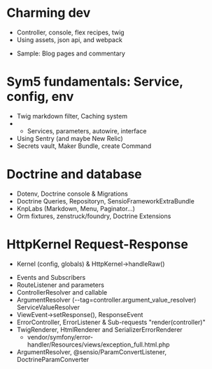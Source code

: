 # Charming dev
* Controller, console, flex recipes, twig
* Using assets, json api, and webpack
- Sample: Blog pages and commentary

# Sym5 fundamentals: Service, config, env
* Twig markdown filter, Caching system
* - Services, parameters, autowire, interface
* Using Sentry (and maybe New Relic)
* Secrets vault, Maker Bundle, create Command

# Doctrine and database
* Dotenv, Doctrine console & Migrations
* Doctrine Queries, Repositoryn, SensioFrameworkExtraBundle
* KnpLabs (Markdown, Menu, Paginator...)
* Orm fixtures, zenstruck/foundry, Doctrine Extensions

# HttpKernel Request-Response
- Kernel (config, globals) & HttpKernel->handleRaw()
* Events and Subscribers
* RouteListener and parameters
* ControllerResolver and callable
* ArgumentResolver (--tag=controller.argument_value_resolver)
    ServiceValueResolver
* ViewEvent->setResponse(), ResponseEvent
* ErrorController, ErrorListener & Sub-requests "render(controller)"
* TwigRenderer, HtmlRenderer and SerializerErrorRenderer
    - vendor/symfony/error-handler/Resources/views/exception_full.html.php
* ArgumentResolver, @sensio/ParamConvertListener, DoctrineParamConverter
